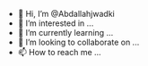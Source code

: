 - 👋 Hi, I’m @Abdallahjwadki
- 👀 I’m interested in ...
- 🌱 I’m currently learning ...
- 💞️ I’m looking to collaborate on ...
- 📫 How to reach me ...

<!---
Abdallahjwadki/Abdallahjwadki is a ✨ special ✨ repository because its `README.md` (this file) appears on your GitHub profile.
You can click the Preview link to take a look at your changes.
--->
